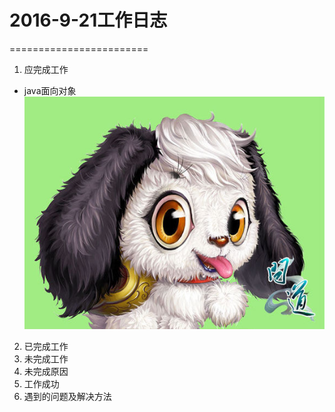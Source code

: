 # 2016-9-21工作日志
========================

1. 应完成工作
* java面向对象
![1](image/20110518135304a0935.jpg)
2. 已完成工作
3. 未完成工作
4. 未完成原因
5. 工作成功
6. 遇到的问题及解决方法

